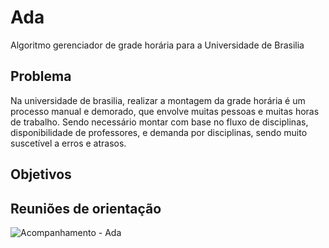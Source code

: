# Ada
Algoritmo gerenciador de grade horária para a Universidade de Brasilia


## Problema
Na universidade de brasilia, realizar a montagem da grade horária é um processo manual e demorado, que envolve muitas pessoas e muitas horas de trabalho. Sendo necessário montar com base no fluxo de disciplinas, disponibilidade de professores, e demanda por disciplinas, sendo muito suscetível a erros e atrasos.  

## Objetivos


## Reuniões de orientação

![Acompanhamento - Ada](https://www.youtube.com/playlist?list=PLYDa724AZH7Yi8K3G2jPexBRYz8NtaB1l)
